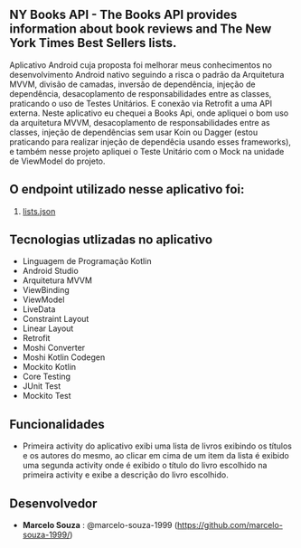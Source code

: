 ## NY Books API - The Books API provides information about book reviews and The New York Times Best Sellers lists.

Aplicativo Android cuja proposta foi melhorar meus conhecimentos no desenvolvimento Android nativo seguindo a risca o padrão da Arquitetura MVVM, divisão de camadas, inversão de dependência, injeção de dependência, desacoplamento de responsabilidades entre as classes, praticando o uso de Testes Unitários. E conexão via Retrofit a uma API externa. 
Neste aplicativo eu chequei a Books Api, onde apliquei o bom uso da arquitetura MVVM, desacoplamento de responsabilidades entre as classes, injeção de dependências sem usar Koin ou Dagger (estou praticando para realizar injeção de dependêcia usando esses frameworks), e também nesse projeto apliquei o Teste Unitário com o Mock na unidade de ViewModel do projeto.

## O endpoint utilizado nesse aplicativo foi:

1. [lists.json](https://api.nytimes.com/svc/books/v3/lists.json)

## Tecnologias utlizadas no aplicativo

* Linguagem de Programação Kotlin
* Android Studio
* Arquitetura MVVM
* ViewBinding
* ViewModel
* LiveData
* Constraint Layout
* Linear Layout
* Retrofit
* Moshi Converter
* Moshi Kotlin Codegen
* Mockito Kotlin
* Core Testing
* JUnit Test
* Mockito Test

## Funcionalidades

- Primeira activity do aplicativo exibi uma lista de livros exibindo os títulos e os autores do mesmo, ao clicar em cima de um item da lista é exibido uma segunda
activity onde é exibido o título do livro escolhido na primeira activity e exibe a descrição do livro escolhido.

## Desenvolvedor

* **Marcelo Souza** : @marcelo-souza-1999 (https://github.com/marcelo-souza-1999/)

